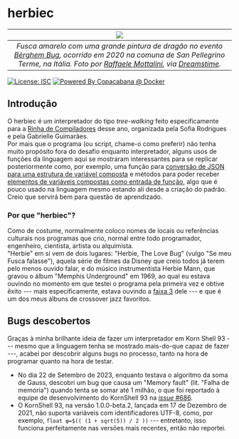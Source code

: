 # herbiec

|[![](https://github.com/takusuman/herbiec/assets/47103338/9a476483-7395-4c96-ac1a-eb19d5f5f98e)](https://www.dreamstime.com/ragon-beetle-sanpellegrino-terme-yellow-volkswagen-beetle-cabriolet-big-dragon-painted-parked-sanpellegrino-image245116237)|
|:--:|
| *Fusca amarelo com uma grande pintura de dragão no evento [Bèrghem Bug](https://www.facebook.com/berghem.bug), ocorrido em 2020 na comuna de San Pellegrino Terme, na Itália. Foto por [Raffaele Mottalini](http://www.mastroraf.it), via [Dreamstime](https://www.dreamstime.com/ragon-beetle-sanpellegrino-terme-yellow-volkswagen-beetle-cabriolet-big-dragon-painted-parked-sanpellegrino-image245116237).* |

[![License: ISC](https://img.shields.io/badge/License-ISC-blue.svg)](https://opensource.org/licenses/ISC)
[![Powered By Copacabana @ Docker](http://copacabana.pindorama.dob.jp/assets/styles/img/COPACABANA/badges/256.102x46/COPACABANA_x64-256.102x46.PNG)](https://hub.docker.com/r/takusuman/copadocker)

## Introdução

O herbiec é um interpretador do tipo *tree-walking* feito especificamente para a
[Rinha de Compiladores](https://github.com/aripiprazole/rinha-de-compiler/)
desse ano, organizada pela Sofia Rodrigues e pela Gabrielle Guimarães.  
Por mais que o programa (ou script, chame-o como preferir) não tenha muito
propósito fora do desafio enquanto interpretador, alguns usos de funções da
linguagem aqui se mostraram interessantes para se replicar posteriormente como,
por exemplo, uma função para
[conversão de JSON para uma estrutura de variável composta](https://github.com/takusuman/herbiec/blob/master/herbiec.ksh#L284)
e métodos para poder receber [elementos de variáveis compostas como entrada de
função](https://github.com/takusuman/herbiec/blob/master/herbiec.ksh#L223-L256),
algo que é pouco usado na linguagem mesmo estando ali desde a criação do padrão.
Creio que servirá bem para questão de aprendizado.

### Por que "herbiec"?

Como de costume, normalmente coloco nomes de locais ou referências culturais nos
programas que crio, normal entre todo programador, engenheiro, cientista, artista
ou alquimista.  
"Herbie" em si vem de dois lugares: "Herbie, The Love Bug" (vulgo "Se meu Fusca
falasse"), aquela série de filmes da Disney que creio todos já terem pelo menos
ouvido falar, e do músico instrumentista Herbie Mann, que gravou o álbum
"Memphis Underground" em 1969, ao qual eu estava ouvindo no momento em que testei
o programa pela primeira vez e obtive êxito --- mais especificamente, estava
ouvindo a [faixa 3](https://youtu.be/1hRi_H9KDUc?si=N2gRJUvop6AbJcAv) dele --- e
que é um dos meus álbuns de crossover jazz favoritos.


## Bugs descobertos

Graças à minha brilhante ideia de fazer um interpretador em Korn Shell 93 ---
mesmo que a linguagem tenha se mostrado mais-do-que capaz de fazer ---, acabei
por descobrir alguns bugs no processo, tanto na hora de programar quanto na hora
de testar.

- No dia 22 de Setembro de 2023, enquanto testava o algoritmo da soma de Gauss,
  descobri um bug que causa um "Memory fault" (lit. "Falha de memória") quando
  tenta se somar até 1 milhão, o que foi reportado à equipe de desenvolvimento
  do KornShell 93 na [*issue* #686](https://github.com/ksh93/ksh/issues/686).
- O KornShell 93, na versão 1.0.0-beta.2, lançada em 17 de Dezembro de 2021, não
  suporta variáveis com identificadores UTF-8, como, por exemplo,
  ``float φ=$(( (1 + sqrt(5)) / 2 ))`` --- entretanto, isso funciona perfeitamente
  nas versões mais recentes, então não reportei.
